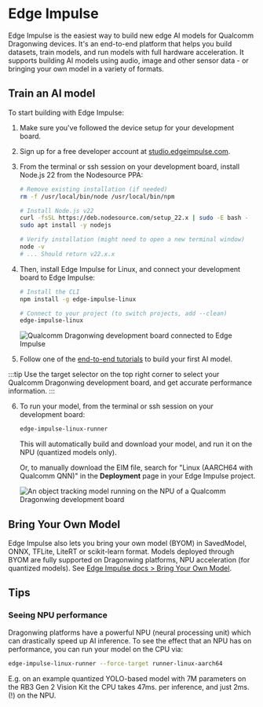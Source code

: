 # Edge Impulse

Edge Impulse is the easiest way to build new edge AI models for Qualcomm Dragonwing devices. It's an end-to-end platform that helps you build datasets, train models, and run models with full hardware acceleration. It supports building AI models using audio, image and other sensor data - or bringing your own model in a variety of formats.

## Train an AI model   
To start building with Edge Impulse:  
1. Make sure you've followed the device setup for your development board.   
2. Sign up for a free developer account at [studio.edgeimpulse.com](https://studio.edgeimpulse.com). 
3. From the terminal or ssh session on your development board, install Node.js 22 from the Nodesource PPA:  
   ```bash
   # Remove existing installation (if needed)
   rm -f /usr/local/bin/node /usr/local/bin/npm

   # Install Node.js v22
   curl -fsSL https://deb.nodesource.com/setup_22.x | sudo -E bash -
   sudo apt install -y nodejs

   # Verify installation (might need to open a new terminal window)
   node -v
   # ... Should return v22.x.x
   ```
4. Then, install Edge Impulse for Linux, and connect your development board to Edge Impulse:

   ```bash
   # Install the CLI
   npm install -g edge-impulse-linux

   # Connect to your project (to switch projects, add --clean)
   edge-impulse-linux
   ```
   ![](https://3580193864-files.gitbook.io/~/files/v0/b/gitbook-x-prod.appspot.com/o/spaces%2FxM5xrbdbelLSl7uN8oac%2Fuploads%2Fgit-blob-193d9c7cdfa12f3002b7c42a895d523cc7cf0353%2Fedgeimpulse1.png?alt=media "Qualcomm Dragonwing development board connected to Edge Impulse")

5. Follow one of the [end-to-end tutorials](https://docs.edgeimpulse.com/tutorials) to build your first AI model.

:::tip
Use the target selector on the top right corner to select your Qualcomm Dragonwing development board, and get accurate performance information.
:::

6. To run your model, from the terminal or ssh session on your development board:

   ```bash
   edge-impulse-linux-runner
   ```

   This will automatically build and download your model, and run it on the NPU (quantized models only).

   Or, to manually download the EIM file, search for "Linux (AARCH64 with Qualcomm QNN)" in the **Deployment** page in your Edge Impulse project.

   ![](https://3580193864-files.gitbook.io/~/files/v0/b/gitbook-x-prod.appspot.com/o/spaces%2FxM5xrbdbelLSl7uN8oac%2Fuploads%2Fgit-blob-abc96bc0dca5f72946cf427ee415ef6271471fcc%2Fedgeimpulse2.png?alt=media  "An object tracking model running on the NPU of a Qualcomm Dragonwing development board")

## Bring Your Own Model

Edge Impulse also lets you bring your own model (BYOM) in SavedModel, ONNX, TFLite, LiteRT or scikit-learn format. Models deployed through BYOM are fully supported on Dragonwing platforms, NPU acceleration (for quantized models). See [Edge Impulse docs > Bring Your Own Model](https://docs.edgeimpulse.com/studio/projects/dashboard/byom).

## Tips

### Seeing NPU performance

Dragonwing platforms have a powerful NPU (neural processing unit) which can drastically speed up AI inference. To see the effect that an NPU has on performance, you can run your model on the CPU via:

```bash
edge-impulse-linux-runner --force-target runner-linux-aarch64
```

E.g. on an example quantized YOLO-based model with 7M parameters on the RB3 Gen 2 Vision Kit the CPU takes 47ms. per inference, and just 2ms. (!) on the NPU.
